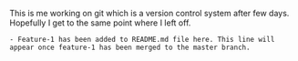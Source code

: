 This is me working on git which is a version control system after few days. Hopefully I get to the same point where I left off.

    - Feature-1 has been added to README.md file here. This line will appear once feature-1 has been merged to the master branch.
